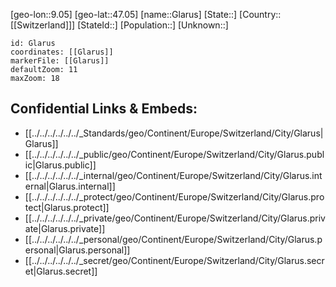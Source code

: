 ﻿---
location: [47.05,9.05]
mapzoom: [7,12] 
mapmarker: city 
type: City
tags:
- geo/City


SpocWebEntityId: 30463
isDeleted: false
confidential: public

---
[geo-lon::9.05]
[geo-lat::47.05]
[name::Glarus]
[State::]
[Country::[[Switzerland]]]
[StateId::]
[Population::]
[Unknown::]


```leaflet
id: Glarus
coordinates: [[Glarus]]
markerFile: [[Glarus]]
defaultZoom: 11 
maxZoom: 18
```


## Confidential Links & Embeds: 
- [[../../../../../../_Standards/geo/Continent/Europe/Switzerland/City/Glarus|Glarus]] 
- [[../../../../../../_public/geo/Continent/Europe/Switzerland/City/Glarus.public|Glarus.public]] 
- [[../../../../../../_internal/geo/Continent/Europe/Switzerland/City/Glarus.internal|Glarus.internal]] 
- [[../../../../../../_protect/geo/Continent/Europe/Switzerland/City/Glarus.protect|Glarus.protect]] 
- [[../../../../../../_private/geo/Continent/Europe/Switzerland/City/Glarus.private|Glarus.private]] 
- [[../../../../../../_personal/geo/Continent/Europe/Switzerland/City/Glarus.personal|Glarus.personal]] 
- [[../../../../../../_secret/geo/Continent/Europe/Switzerland/City/Glarus.secret|Glarus.secret]] 
